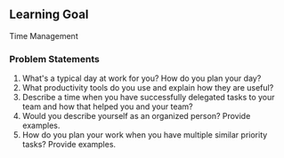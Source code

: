 ## Learning Goal
Time Management

### Problem Statements
1. What's a typical day at work for you? How do you plan your day?
2. What productivity tools do you use and explain how they are useful?
3. Describe a time when you have successfully delegated tasks to your team and how that helped you and your team?
4. Would you describe yourself as an organized person? Provide examples.
5. How do you plan your work when you have multiple similar priority tasks? Provide examples.
